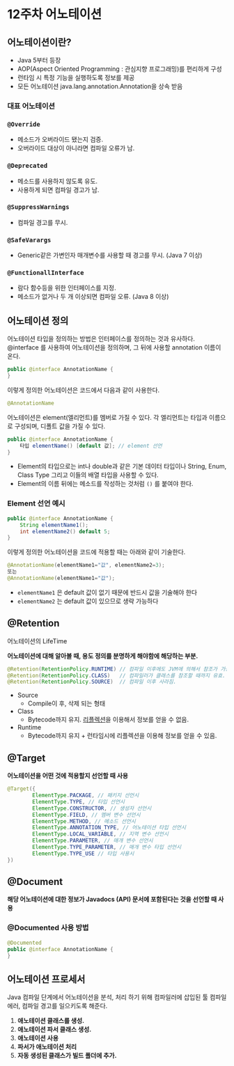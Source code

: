 # 12주차 어노테이션

## 어노테이션이란?

- Java 5부터 등장
- AOP(Aspect Oriented Programming : 관심지향 프로그래밍)를 편리하게 구성
- 런타임 시 특정 기능을 실행하도록 정보를 제공
- 모든 어노테이션 java.lang.annotation.Annotation을 상속 받음

### 대표 어노테이션

### `@Override`

- 메소드가 오버라이드 됐는지 검증.
- 오버라이드 대상이 아니라면 컴파일 오류가 남.

### `@Deprecated`

- 메소드를 사용하지 않도록 유도.
- 사용하게 되면 컴파일 경고가 남.

### `@SuppressWarnings`

- 컴파일 경고를 무시.

### `@SafeVarargs`

- Generic같은 가변인자 매개변수를 사용할 때 경고를 무시. (Java 7 이상)

### `@FunctionallInterface`

- 람다 함수등을 위한 인터페이스를 지정.
- 메소드가 없거나 두 개 이상되면 컴파일 오류. (Java 8 이상)

## 어노테이션 정의

어노테이션 타입을 정의하는 방법은 인터페이스를 정의하는 것과 유사하다. @interface 를 사용하여 어노테이션을 정의하며, 그 뒤에 사용할 annotation 이름이 온다.

```java
public @interface AnnotationName {
}
```

이렇게 정의한 어노테이션은 코드에서 다음과 같이 사용한다.

```java
@AnnotationName
```

어노테이션은 element(엘리먼트)를 멤버로 가질 수 있다. 각 엘리먼트는 타입과 이름으로 구성되며, 디폴트 값을 가질 수 있다.

```java
public @interface AnnotationName {
	타입 elementName() [default 값]; // element 선언
}
```

- Element의 타입으로는 int나 double과 같은 기본 데이터 타입이나 String, Enum, Class Type 그리고 이들의 배열 타입을 사용할 수 있다.
- Element의 이름 뒤에는 메소드를 작성하는 것처럼 `()` 를 붙여야 한다.

### **Element 선언 예시**

```java
public @interface AnnotationName {
	String elementName1();
	int elementName2() default 5;
}
```

이렇게 정의한 어노테이션을 코드에 적용할 때는 아래와 같이 기술한다.

```java
@AnnotationName(elementName1="값", elementName2=3);
또는 
@AnnotationName(elementName1="값");
```

- `elementName1` 은 default 값이 없기 때문에 반드시 값을 기술해야 한다
- `elementName2` 는 default 값이 있으므로 생략 가능하다

## @Retention

어노테이션의 LifeTime

**어노테이션에 대해 알아볼 때, 용도 정의를 분명하게 해야함에 해당하는 부분.**

```java
@Retention(RetentionPolicy.RUNTIME) // 컴파일 이후에도 JVM에 의해서 참조가 가능.
@Retention(RetentionPolicy.CLASS)   // 컴파일러가 클래스를 참조할 때까지 유효.
@Retention(RetentionPolicy.SOURCE)  // 컴파일 이후 사라짐.
```

- Source
    - Compile이 후, 삭제 되는 형태
- Class
    - Bytecode까지 유지. [리플렉션](https://dublin-java.tistory.com/53)을 이용해서 정보를 얻을 수 없음.
- Runtime
    - Bytecode까지 유지 + 런타임시에 리플렉션을 이용해 정보를 얻을 수 있음.
    

## @Target

**어노테이션을 어떤 것에 적용할지 선언할 때 사용**

```java
@Target({
		ElementType.PACKAGE, // 패키지 선언시
		ElementType.TYPE, // 타입 선언시
		ElementType.CONSTRUCTOR, // 생성자 선언시
		ElementType.FIELD, // 멤버 변수 선언시
		ElementType.METHOD, // 메소드 선언시
		ElementType.ANNOTATION_TYPE, // 어노테이션 타입 선언시
		ElementType.LOCAL_VARIABLE, // 지역 변수 선언시
		ElementType.PARAMETER, // 매개 변수 선언시
		ElementType.TYPE_PARAMETER, // 매개 변수 타입 선언시
		ElementType.TYPE_USE // 타입 사용시
})
```

## @Document

**해당 어노테이션에 대한 정보가 Javadocs (API) 문서에 포함된다는 것을 선언할 때 사용**

### @Documented 사용 방법

```java
@Documented
public @interface AnnotationName {
}
```

## 어노테이션 프로세서

Java 컴파일 단계에서 어노테이션을 분석, 처리 하기 위해 컴파일러에 삽입된 툴 컴파일 에러, 컴파일 경고를 일으키도록 해준다.

1. **애노테이션 클래스를 생성.**
2. **애노테이션 파서 클래스 생성.**
3. **애노테이션 사용**
4. **파서가 애노테이션 처리**
5. **자동 생성된 클래스가 빌드 폴더에 추가.**
